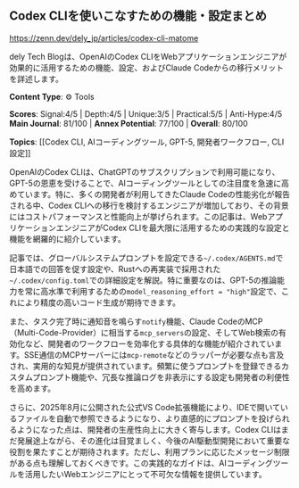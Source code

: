 ## Codex CLIを使いこなすための機能・設定まとめ

https://zenn.dev/dely_jp/articles/codex-cli-matome

dely Tech Blogは、OpenAIのCodex CLIをWebアプリケーションエンジニアが効果的に活用するための機能、設定、およびClaude Codeからの移行メリットを詳述します。

**Content Type**: ⚙️ Tools

**Scores**: Signal:4/5 | Depth:4/5 | Unique:3/5 | Practical:5/5 | Anti-Hype:4/5
**Main Journal**: 81/100 | **Annex Potential**: 77/100 | **Overall**: 80/100

**Topics**: [[Codex CLI, AIコーディングツール, GPT-5, 開発者ワークフロー, CLI設定]]

OpenAIのCodex CLIは、ChatGPTのサブスクリプションで利用可能になり、GPT-5の恩恵を受けることで、AIコーディングツールとしての注目度を急速に高めています。特に、多くの開発者が利用してきたClaude Codeの性能劣化が報告される中、Codex CLIへの移行を検討するエンジニアが増加しており、その背景にはコストパフォーマンスと性能向上が挙げられます。この記事は、WebアプリケーションエンジニアがCodex CLIを最大限に活用するための実践的な設定と機能を網羅的に紹介しています。

記事では、グローバルシステムプロンプトを設定できる`~/.codex/AGENTS.md`で日本語での回答を促す設定や、Rustへの再実装で採用された`~/.codex/config.toml`での詳細設定を解説。特に重要なのは、GPT-5の推論能力を常に高水準で利用するための`model_reasoning_effort = "high"`設定で、これにより精度の高いコード生成が期待できます。

また、タスク完了時に通知音を鳴らす`notify`機能、Claude CodeのMCP（Multi-Code-Provider）に相当する`mcp_servers`の設定、そしてWeb検索の有効化など、開発者のワークフローを効率化する具体的な機能が紹介されています。SSE通信のMCPサーバーには`mcp-remote`などのラッパーが必要な点も言及され、実用的な知見が提供されています。頻繁に使うプロンプトを登録できるカスタムプロンプト機能や、冗長な推論ログを非表示にする設定も開発者の利便性を高めます。

さらに、2025年8月に公開された公式VS Code拡張機能により、IDEで開いているファイルを自動で参照できるようになり、より直感的にプロンプトを投げられるようになった点は、開発者の生産性向上に大きく寄与します。Codex CLIはまだ発展途上ながら、その進化は目覚ましく、今後のAI駆動型開発において重要な役割を果たすことが期待されます。ただし、利用プランに応じたメッセージ制限がある点も理解しておくべきです。この実践的なガイドは、AIコーディングツールを活用したいWebエンジニアにとって不可欠な情報を提供しています。